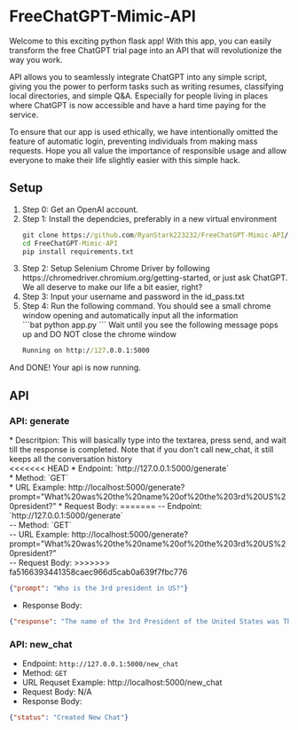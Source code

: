 <h1> FreeChatGPT-Mimic-API </h1>

Welcome to this exciting python flask app! With this app, you can easily transform the free ChatGPT trial page into an API that will revolutionize the way you work.

API allows you to seamlessly integrate ChatGPT into any simple script, giving you the power to perform tasks such as writing resumes, classifying local directories, and simple Q&A.
Especially for people living in places where ChatGPT is now accessible and have a hard time paying for the service. 

To ensure that our app is used ethically, we have intentionally omitted the feature of automatic login, preventing individuals from making mass requests. 
Hope you all value the importance of responsible usage and allow everyone to make their life slightly easier with this simple hack.

<h2> Setup </h2>

<ol>
<li>Step 0: Get an OpenAI account.</li>
<li>Step 1: Install the dependcies, preferably in a new virtual environment

</li>

   ```bat
   git clone https://github.com/RyanStark223232/FreeChatGPT-Mimic-API/
   cd FreeChatGPT-Mimic-API
   pip install requirements.txt
   ```
   
<li>Step 2: Setup Selenium Chrome Driver by following https://chromedriver.chromium.org/getting-started, or just ask ChatGPT. 
We all deserve to make our life a bit easier, right?</li>
<li>Step 3: Input your username and password in the id_pass.txt </li>
<li>Step 4: Run the following command. You should see a small chrome window opening and automatically input all the information </li>
   ```bat
   python app.py
   ```
Wait until you see the following message pops up and DO NOT close the chrome window

```bat
Running on http://127.0.0.1:5000
```
   
</ol>

And DONE! Your api is now running.

<h2>API</h2>

<h3>API: generate</h3>
* Descritpion: This will basically type into the textarea, press send, and wait till the response is completed. Note that if you don't call new_chat, 
it still keeps all the conversation history <br />
<<<<<<< HEAD
* Endpoint: `http://127.0.0.1:5000/generate` <br />
* Method: `GET` <br />
* URL Example: http://localhost:5000/generate?prompt="What%20was%20the%20name%20of%20the%203rd%20US%20president?"
* Request Body:
=======
-- Endpoint: `http://127.0.0.1:5000/generate` <br />
-- Method: `GET` <br />
-- URL Example: http://localhost:5000/generate?prompt="What%20was%20the%20name%20of%20the%203rd%20US%20president?" <br />
-- Request Body:
>>>>>>> fa5166393441358caec966d5cab0a639f7fbc776

```json
{"prompt": "Who is the 3rd president in US?"} 
```

* Response Body:

```json
{"response": "The name of the 3rd President of the United States was Thomas Jefferson. He served as the President from 1801 to 1809, after being elected in the 1800 presidential election. Jefferson was one of the Founding Fathers of the United States, and is known for his role in drafting the Declaration of Independence."}
```

<h3>API: new_chat</h3>

* Endpoint: `http://127.0.0.1:5000/new_chat` <br />
* Method: `GET` <br />
* URL Requset Example: http://localhost:5000/new_chat
* Request Body: N/A <br />
* Response Body:

```json
{"status": "Created New Chat"}
```

